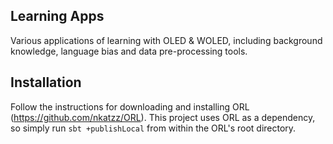 ## Learning Apps

Various applications of learning with OLED & WOLED, including background knowledge, language bias and data pre-processing tools. 

## Installation

Follow the instructions for downloading and installing ORL (https://github.com/nkatzz/ORL). This project uses ORL as a dependency, so simply run ``sbt +publishLocal`` from within the ORL's root directory. 




